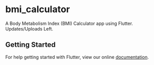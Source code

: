# bmi_calculator

A Body Metabolism Index (BMI) Calculator app using Flutter.
Updates/Uploads Left.

## Getting Started

For help getting started with Flutter, view our online
[documentation](https://flutter.io/).
